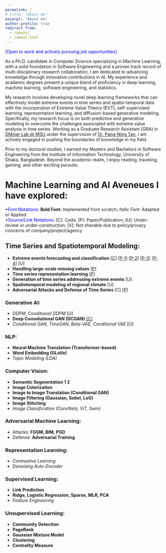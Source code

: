 ```yaml
---
permalink: /
# title: "About me"
excerpt: "About me"
author_profile: true
redirect_from: 
  - /about/
  - /about.html
---
```

<span style="color:blue">
[Open to work and actively pursuing job opportunities]
</span>

As a Ph.D. candidate in Computer Science specializing in Machine Learning, with a solid foundation in Software Engineering and a proven track record of multi-disciplinary research collaboration, I am dedicated to advancing knowledge through innovative contributions in AI. My experience and academic degrees present a unique blend of proficiency in deep learning, machine learning, software engineering, and statistics. 

My research involves developing novel deep learning frameworks that can effectively model extreme events in time series and spatio-temporal data with the incorporation of Extreme Value Theory (EVT), self-supervised learning, representation learning, and diffusion-based generative modeling. Specifically, my research focus is on both predictive and generative modeling to overcome the challenges associated with extreme value analysis in time series. Working as a Graduate Research Assistant (GRA) in [DMiner Lab @ MSU](https://www.egr.msu.edu/~ptan/dminer/) under the supervision of [Dr. Pang-Ning Tan](https://www.cse.msu.edu/~ptan/), I am actively engaged in pushing the boundaries of knowledge in my field.

Prior to my doctoral studies, I earned my Masters and Bachelors in Software Engineering from the Institute of Information Technology, University of Dhaka, Bangladesh. Beyond the academic realm, I enjoy reading, traveling, gaming, and other exciting pursuits.

# Machine Learning and AI Aveneues I have explored:

\*<span style="color:blue">Font Notations:</span> 
**Bold Font:** Implemented from scratch; *Italic Font:* Adapted or Applied   
\*<span style="color:blue">Source/Link Notations:</span> \[C\]: Code; \[P\]: Paper/Publication; \[U\]: Under-review or under-construction; \[X\]: Not sharable due to policy/privacy concerns of company/project/agency

## Time Series and Spatiotemporal Modeling:
- **Extreme events forecasting and classification** [[C]](https://github.com/galib19/DeepExtrema-IJCAI22-) [[P-1]](https://www.ijcai.org/proceedings/2022/0413.pdf) [[P-2]](https://www.ijcai.org/proceedings/2023/0414.pdf) [[P-3]](https://ieeexplore.ieee.org/stamp/stamp.jsp?arnumber=10415790) [[P-4]](https://dl.acm.org/doi/pdf/10.1145/3534678.3539464) \[U\]
- **Handling large-scale missing values** [[P]](https://www.ijcai.org/proceedings/2023/0414.pdf)
- **Time series representation learning** [[P]](https://ieeexplore.ieee.org/stamp/stamp.jsp?arnumber=10415790)
- **Generation of time series addressing extreme events** \[U\]
- **Spatiotemporal modeling of regional climate** \[U\]
- **Adversarial Attacks and Defense of Time Series** \[C\] [[P]](https://arxiv.org/pdf/2301.03703.pdf)

### Generative AI:
- *DDPM*, *Conditional DDPM* [U]
- **Deep Convolutional GAN (DCGAN)** [[C]](https://github.com/galib19/CSE-891-Deep-Learning/tree/main/Programming-Assignments/programming-assignment-4)
- *Conditional GAN, TimeGAN, Beta-VAE, Conditional VAE* [U]

### NLP:
- **Neural Machine Translation (Transformer-based)**
- **Word Embedding (GLoVe)**
- *Topic Modeling (LDA)*

### Computer Vision:
- **Semantic Segmentation 1 2**
- **Image Colorization**
- **Image to Image Translation (Conditional GAN)**
- **Image Filtering (Gaussian, Sobel, LoG)**
- **Image Stitching**
- *Image Classification (ConvNets, ViT, Swin)*

### Adversarial Machine Learning:
- Attacks: **FGSM, BIM, PGD**
- Defense: **Adversarial Training**

### Representation Learning:
- *Contrastive Learning*
- *Denoising Auto-Encoder*

### Supervised Learning:
- **Link Prediction**
- **Ridge, Logistic Regression, Sparse, MLR, PCA**
- *Feature Engineering*

### Unsupervised Learning:
- **Community Detection**
- **PageRank**
- **Gaussian Mixture Model**
- **Clustering**
- **Centrality Measure**

  